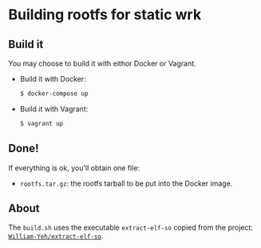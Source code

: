 Building rootfs for static wrk
===

## Build it

You may choose to build it with eithor Docker or Vagrant.

- Build it with Docker:

  ```bash
  $ docker-compose up
  ```

- Build it with Vagrant:

  ```bash
  $ vagrant up
  ```

## Done!

If everything is ok, you'll obtain one file:

 - `rootfs.tar.gz`: the rootfs tarball to be put into the Docker image.

## About

The `build.sh` uses the executable `extract-elf-so` copied from the project: [`William-Yeh/extract-elf-so`](https://github.com/William-Yeh/extract-elf-so).
